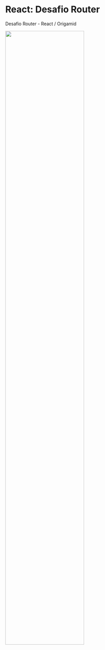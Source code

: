 # React: Desafio Router
Desafio Router - React / Origamid

<img src="https://user-images.githubusercontent.com/106337542/208688301-51cbf90e-f5d7-4a6e-a791-a915c94de3fc.gif" height="70%" width="70%"/><br>
<br>

